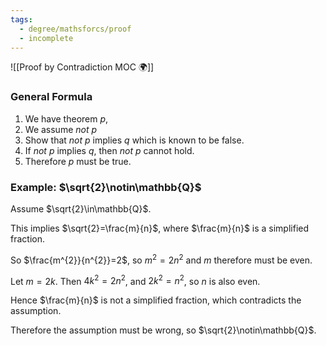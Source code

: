 ```yaml
---
tags:
  - degree/mathsforcs/proof
  - incomplete
---
```

![[Proof by Contradiction MOC 🌍]]

### General Formula

1. We have theorem $p$,
2. We assume *not* $p$
3. Show that *not* $p$ implies $q$ which is known to be false.
4. If *not* $p$ implies $q$, then *not* $p$ cannot hold.
5. Therefore $p$ must be true.

### Example: $\sqrt{2}\notin\mathbb{Q}$

Assume $\sqrt{2}\in\mathbb{Q}$.

This implies $\sqrt{2}=\frac{m}{n}$, where $\frac{m}{n}$ is a simplified fraction.

So $\frac{m^{2}}{n^{2}}=2$, so $m^{2}=2n^{2}$ and $m$ therefore must be even.

Let $m=2k$. Then $4k^{2}=2n^{2}$, and $2k^{2}=n^{2}$, so $n$ is also even.

Hence $\frac{m}{n}$ is not a simplified fraction, which contradicts the assumption.

Therefore the assumption must be wrong, so $\sqrt{2}\notin\mathbb{Q}$.